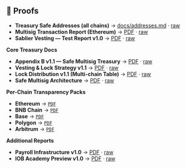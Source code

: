 ## 📂 Proofs

- **Treasury Safe Addresses (all chains)** → [docs/addresses.md](https://github.com/iobeatss/treasury/blob/main/docs/addresses.md) · [raw](https://raw.githubusercontent.com/iobeatss/treasury/main/docs/addresses.md)
- **Multisig Transaction Report (Ethereum)** → [PDF](https://github.com/iobeatss/treasury/blob/main/docs/proofs/2025-10-01_Multisig_Transaction_Report.pdf) · [raw](https://raw.githubusercontent.com/iobeatss/treasury/main/docs/proofs/2025-10-01_Multisig_Transaction_Report.pdf)
- **Sablier Vesting — Test Report v1.0** → [PDF](https://github.com/iobeatss/treasury/blob/main/docs/proofs/IOB_Sablier_Report_v1.0.pdf) · [raw](https://raw.githubusercontent.com/iobeatss/treasury/main/docs/proofs/IOB_Sablier_Report_v1.0.pdf)

**Core Treasury Docs**
- **Appendix B v1.1 — Safe Multisig Treasury** → [PDF](https://github.com/iobeatss/treasury/blob/main/docs/IOB_Treasury_AppendixB_v1.1.pdf) · [raw](https://raw.githubusercontent.com/iobeatss/treasury/main/docs/IOB_Treasury_AppendixB_v1.1.pdf)
- **Vesting & Lock Strategy v1.1** → [PDF](https://github.com/iobeatss/treasury/blob/main/docs/IOB_Vesting_Lock_Strategy_v1.1.pdf) · [raw](https://raw.githubusercontent.com/iobeatss/treasury/main/docs/IOB_Vesting_Lock_Strategy_v1.1.pdf)
- **Lock Distribution v1.1 (Multi-chain Table)** → [PDF](https://github.com/iobeatss/treasury/blob/main/docs/IOB_Treasury_Lock_Distribution_v1.1.pdf) · [raw](https://raw.githubusercontent.com/iobeatss/treasury/main/docs/IOB_Treasury_Lock_Distribution_v1.1.pdf)
- **Safe Multisig Architecture** → [PDF](https://github.com/iobeatss/treasury/blob/main/docs/IOB_Safe_Multisig_Architecture.pdf) · [raw](https://raw.githubusercontent.com/iobeatss/treasury/main/docs/IOB_Safe_Multisig_Architecture.pdf)

**Per-Chain Transparency Packs**
- **Ethereum** → [`PDF`](./docs/transparency/IOB_Treasury_Transparency_ETH_v1.0.pdf)  
- **BNB Chain** → [`PDF`](./docs/transparency/IOB_Treasury_Transparency_BNB_v1.0.pdf)  
- **Base** → [`PDF`](./docs/transparency/IOB_Treasury_Transparency_Base_v1.0.pdf)  
- **Polygon** → [`PDF`](./docs/transparency/IOB_Treasury_Transparency_Polygon_v1.0.pdf)  
- **Arbitrum** → [`PDF`](./docs/transparency/IOB_Treasury_Transparency_Arbitrum_v1.0.pdf)

**Additional Reports**
- **Payroll Infrastructure v1.0** → [PDF](https://github.com/iobeatss/treasury/blob/main/docs/IOB_Payroll_Infrastructure_v1.0.pdf) · [raw](https://raw.githubusercontent.com/iobeatss/treasury/main/docs/IOB_Payroll_Infrastructure_v1.0.pdf)
- **IOB Academy Preview v1.0** → [PDF](https://github.com/iobeatss/treasury/blob/main/docs/IOB_Academy_Preview_v1.0.pdf) · [raw](https://raw.githubusercontent.com/iobeatss/treasury/main/docs/IOB_Academy_Preview_v1.0.pdf)
